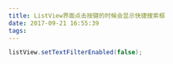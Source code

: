 ```yaml
---
title: ListView界面点击按键的时候会显示快捷搜索框
date: 2017-09-21 16:55:39
tags:
---
```

``` Java
listView.setTextFilterEnabled(false);
```